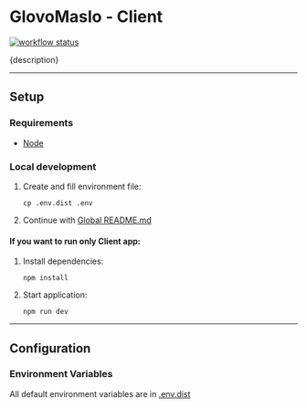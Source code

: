 # GlovoMaslo - Client

[![workflow status](https://github.com/Dar3cz3Q-University/InternetEngineering/actions/workflows/client-app.yml/badge.svg)](https://github.com/Dar3cz3Q-University/InternetEngineering/tree/master/src/client)

{description}

---

## Setup

### Requirements
* [Node](https://nodejs.org/en)

### Local development
1. Create and fill environment file:
   ```shell
   cp .env.dist .env
   ```
2. Continue with [Global README.md](../../README.md)

#### If you want to run only Client app:
1. Install dependencies:
   ```shell
   npm install
   ```
2. Start application:
   ```shell
   npm run dev
   ```

---

## Configuration

### Environment Variables

All default environment variables are in [.env.dist](.env.dist)

